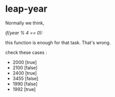 # leap-year

Normally we think,

 *if(year % 4 == 0):*

this function is enough for that task. That's wrong.

check these cases : 
  - 2000 [true]
  - 2100 [false]
  - 2400 [true]
  - 3455 [false]
  - 1990 [false]
  - 1992 [true]
  
  
